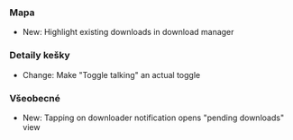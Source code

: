 ### Mapa
- New: Highlight existing downloads in download manager

### Detaily kešky
- Change: Make "Toggle talking" an actual toggle

### Všeobecné
- New: Tapping on downloader notification opens "pending downloads" view
